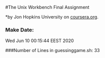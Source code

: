 #The Unix Workbench Final Assignment

*by Jon Hopkins University on [coursera.org](https://www.coursera.org/learn/unix).

### Make Date:
Wed Jun 10 00:15:44 EEST 2020

###Number of Lines in guessinggame.sh:
33
